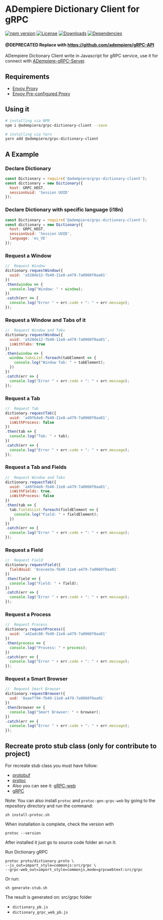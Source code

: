 # ADempiere Dictionary Client for gRPC

[![npm version](https://img.shields.io/npm/v/@adempiere/grpc-dictionary-client.svg)](https://www.npmjs.com/package/@adempiere/grpc-dictionary-client)
[![License](https://img.shields.io/npm/l/@adempiere/grpc-dictionary-client.svg)](https://github.com/erpcya/grpc-dictionary-client/blob/master/LICENSE)
[![Downloads](https://img.shields.io/npm/dm/@adempiere/grpc-dictionary-client.svg)](https://www.npmjs.com/package/@adempiere/grpc-dictionary-client)
[![Dependencies](https://img.shields.io/librariesio/github/erpcya/grpc-dictionary-client.svg)](https://www.npmjs.com/package/@adempiere/grpc-dictionary-client)

#### @DEPRECATED Replace with https://github.com/adempiere/gRPC-API

ADempiere Dictionary Client write in Javascript for gRPC service, use it for connect with
[ADempiere-gRPC-Server](https://github.com/erpcya/adempiere-gRPC-Server).

## Requirements
- [Envoy Proxy](https://www.envoyproxy.io/)
- [Envoy Pre-configured Proxy](https://github.com/erpcya/gRPC-Envoy-Proxy)

## Using it

``` bash
# installing via NPM
npm i @adempiere/grpc-dictionary-client --save
```
``` bash
# installing via Yarn
yarn add @adempiere/grpc-dictionary-client
```

## A Example
### Declare Dictionary
```javascript
const Dictionary = require('@adempiere/grpc-dictionary-client');
const dictionary = new Dictionary({
  host: GRPC_HOST,
  sessionUuid: 'Session UUID'
});
```

### Declare Dictionary with specific language (i18n)
```javascript
const Dictionary = require('@adempiere/grpc-dictionary-client');
const dictionary = new Dictionary({
  host: GRPC_HOST,
  sessionUuid: 'Session UUID',
  language: 'es_VE'
});
```

### Request a Window
```javascript
//  Request Window
dictionary.requestWindow({
  uuid: 'a520de12-fb40-11e8-a479-7a0060f0aa01'
})
.then(window => {
  console.log("Window: " + window);
})
.catch(err => {
  console.log("Error " + err.code + ": " + err.message);
});
```

### Request a Window and Tabs of it
```javascript
//  Request Window and Tabs
dictionary.requestWindow({
  uuid: 'a520de12-fb40-11e8-a479-7a0060f0aa01',
  isWithTabs: true
})
.then(window => {
  window.tabsList.foreach(tabElement => {
    console.log("Window Tab: " + tabElement);
  })
})
.catch(err => {
  console.log("Error " + err.code + ": " + err.message);
});
```

### Request a Tab
```javascript
//  Request Tab
dictionary.requestTab({
  uuid: 'a49fb4e0-fb40-11e8-a479-7a0060f0aa01',
  isWithProcess: false
})
.then(tab => {
  console.log("Tab: " + tab);
})
.catch(err => {
  console.log("Error " + err.code + ": " + err.message);
});
```

### Request a Tab and Fields
```javascript
//  Request Window and Tabs
dictionary.requestTab({
  uuid: 'a49fb4e0-fb40-11e8-a479-7a0060f0aa01',
  isWithFields: true,
  isWithProcess: false
})
.then(tab => {
  tab.fieldsList.foreach(fieldElement => {
    console.log("Field: " + fieldElement);
  })
})
.catch(err => {
  console.log("Error " + err.code + ": " + err.message);
});
```

### Request a Field
```javascript
//  Request Field
dictionary.requestField({
  fieldUuid: '8cecee3a-fb40-11e8-a479-7a0060f0aa01'
})
.then(field => {
  console.log("Field: " + field);
})
.catch(err => {
  console.log("Error " + err.code + ": " + err.message);
});
```

### Request a Process
```javascript
//  Request Process
dictionary.requestProcess({
  uuid: 'a42adc88-fb40-11e8-a479-7a0060f0aa01'
})
.then(process => {
  console.log("Process: " + process);
})
.catch(err => {
  console.log("Error " + err.code + ": " + err.message);
});
```

### Request a Smart Browser
```javascript
//  Request Smart Browser
dictionary.requestBrowser({
  uud: '8aaef794-fb40-11e8-a479-7a0060f0aa01'
})
.then(browser => {
  console.log("Smart Browser: " + browser);
})
.catch(err => {
  console.log("Error " + err.code + ": " + err.message);
});
```


## Recreate proto stub class (only for contribute to project)
For recreate stub class you must have follow:
- [protobuf](https://github.com/protocolbuffers/protobuf/releases)
- [protoc](https://github.com/grpc/grpc-web/releases)
- Also you can see it: [gRPC-web](https://github.com/grpc/grpc-web)
- [gRPC](https://grpc.io/docs/tutorials/basic/web.html)

Note: You can also install `protoc` and `protoc-gen-grpc-web` by going to the repository directory and run the command:
```Shell
sh install-protoc.sh
```

When installation is complete, check the version with
```Shell
protoc --version
```

After installed it just go to source code folder an run it:

Run Dictionary gRPC
```Shell
protoc proto/dictionary.proto \
--js_out=import_style=commonjs:src/grpc \
--grpc-web_out=import_style=commonjs,mode=grpcwebtext:src/grpc
```

Or run:
```Shell
sh generate-stub.sh
```

The result is generated on: src/grpc folder
- `dictionary_pb.js`
- `dictionary_grpc_web_pb.js`
